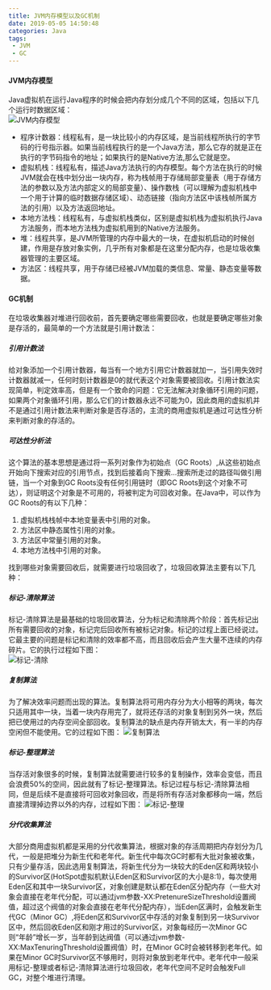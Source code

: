 ```yaml
---
title: JVM内存模型以及GC机制
date: 2019-05-05 14:50:48
categories: Java
tags:
 - JVM
 - GC
---
```

#### JVM内存模型
Java虚拟机在运行Java程序的时候会把内存划分成几个不同的区域，包括以下几个运行时数据区域：  
![JVM内存模型](https://xiaobai-picture.oss-cn-beijing.aliyuncs.com/JVM%E5%86%85%E5%AD%98%E6%A8%A1%E5%9E%8B%E4%BB%A5%E5%8F%8AGC%E6%9C%BA%E5%88%B6/JVM%E5%86%85%E5%AD%98%E6%A8%A1%E5%9E%8B.png)  
<!-- more -->
 - 程序计数器：线程私有，是一块比较小的内存区域，是当前线程所执行的字节码的行号指示器。如果当前线程执行的是一个Java方法，那么它存的就是正在执行的字节码指令的地址；如果执行的是Native方法,那么它就是空。
 - 虚拟机栈：线程私有，描述Java方法执行的内存模型。每个方法在执行的时候JVM就会在栈中划分出一块内存，称为栈帧用于存储局部变量表（用于存储方法的参数以及方法内部定义的局部变量）、操作数栈（可以理解为虚拟机栈中一个用于计算的临时数据存储区域）、动态链接（指向方法区中该栈帧所属方法的引用）以及方法返回地址。
 - 本地方法栈：线程私有，与虚拟机栈类似，区别是虚拟机栈为虚拟机执行Java方法服务，而本地方法栈为虚拟机用到的Native方法服务。
 - 堆：线程共享，是JVM所管理的内存中最大的一块，在虚拟机启动的时候创建，作用是存放对象实例，几乎所有对象都是在这里分配内存，也是垃圾收集器管理的主要区域。
 - 方法区：线程共享，用于存储已经被JVM加载的类信息、常量、静态变量等数据。
   
#### GC机制
在垃圾收集器对堆进行回收前，首先要确定哪些需要回收，也就是要确定哪些对象是存活的，最简单的一个方法就是引用计数法：
##### 引用计数法
给对象添加一个引用计数器，每当有一个地方引用它计数器就加一，当引用失效时计数器就减一，任何时刻计数器是0的就代表这个对象需要被回收。引用计数法实现简单，判定效率高，但是有一个致命的问题：它无法解决对象循环引用的问题，如果两个对象循环引用，那么它们的计数器永远不可能为0，因此商用的虚拟机并不是通过引用计数法来判断对象是否存活的，主流的商用虚拟机是通过可达性分析来判断对象的存活的。
##### 可达性分析法
这个算法的基本思想是通过将一系列对象作为初始点（GC Roots）,从这些初始点开始向下搜索对应的引用节点，找到后接着向下搜索...搜索所走过的路径叫做引用链，当一个对象到GC Roots没有任何引用链时（即GC Roots到这个对象不可达），则证明这个对象是不可用的，将被判定为可回收对象。在Java中，可以作为GC Roots的有以下几种：
 1. 虚拟机栈栈帧中本地变量表中引用的对象。
 2. 方法区中静态属性引用的对象。
 3. 方法区中常量引用的对象。
 4. 本地方法栈中引用的对象。
  
找到哪些对象需要回收后，就需要进行垃圾回收了，垃圾回收算法主要有以下几种：
##### 标记-清除算法
标记-清除算法是最基础的垃圾回收算法，分为标记和清除两个阶段：首先标记出所有需要回收的对象，标记完后回收所有被标记对象。标记的过程上面已经说过。它最主要的问题是标记和清除的效率都不高，而且回收后会产生大量不连续的内存碎片。它的执行过程如下图：  
![标记-清除](https://xiaobai-picture.oss-cn-beijing.aliyuncs.com/JVM%E5%86%85%E5%AD%98%E6%A8%A1%E5%9E%8B%E4%BB%A5%E5%8F%8AGC%E6%9C%BA%E5%88%B6/%E6%A0%87%E8%AE%B0-%E6%B8%85%E9%99%A4.png)
##### 复制算法
为了解决效率问题而出现的算法。复制算法将可用内存分为大小相等的两块，每次只适用其中一块，当着一块内存用完了，就将还存活的对象复制到另外一块，然后把已使用过的内存空间全部回收。复制算法的缺点是内存开销太大，有一半的内存空闲但不能使用。它的过程如下图：
![复制算法](https://xiaobai-picture.oss-cn-beijing.aliyuncs.com/JVM%E5%86%85%E5%AD%98%E6%A8%A1%E5%9E%8B%E4%BB%A5%E5%8F%8AGC%E6%9C%BA%E5%88%B6/%E5%A4%8D%E5%88%B6%E7%AE%97%E6%B3%95.png)
##### 标记-整理算法
当存活对象很多的时候，复制算法就需要进行较多的复制操作，效率会变低，而且会浪费50%的空间，因此就有了标记-整理算法。标记过程与标记-清除算法相同，但是后续不是直接将可回收对象回收，而是将所有存活对象都移向一端，然后直接清理掉边界以外的内存，过程如下图：
![标记-整理](https://xiaobai-picture.oss-cn-beijing.aliyuncs.com/JVM%E5%86%85%E5%AD%98%E6%A8%A1%E5%9E%8B%E4%BB%A5%E5%8F%8AGC%E6%9C%BA%E5%88%B6/%E6%A0%87%E8%AE%B0-%E6%95%B4%E7%90%86.png)  
##### 分代收集算法
大部分商用虚拟机都是采用的分代收集算法，根据对象的存活周期把内存划分为几代，一般是把堆分为新生代和老年代。新生代中每次GC时都有大批对象被收集，只有少量存活，因此选用复制算法，将新生代分为一块较大的Eden区和两块较小的Survivor区(HotSpot虚拟机默认Eden区和Survivor区的大小是8:1)，每次使用Eden区和其中一块Survivor区，对象创建是默认都在Eden区分配内存（一些大对象会直接在老年代分配，可以通过jvm参数-XX:PretenureSizeThreshold设置阀值，超过这个阀值的对象会直接在老年代分配内存），当Eden区满时，会触发新生代GC（Minor GC）,将Eden区和Survivor区中存活的对象复制到另一块Survivor区中，然后回收Eden区和刚才用过的Survivor区，对象每经历一次Minor GC则“年龄”增长一岁，当年龄到达阀值（可以通过jvm参数-XX:MaxTenuringThreshold设置阀值）时，在Minor GC时会被转移到老年代。如果在Minor GC时Survivor区不够用时，则将对象放到老年代中。老年代中一般采用标记-整理或者标记-清除算法进行垃圾回收，老年代空间不足时会触发Full GC，对整个堆进行清理。